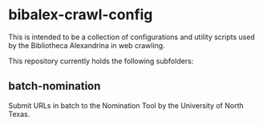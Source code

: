 # bibalex-crawl-config

This is intended to be a collection of configurations and utility
scripts used by the Bibliotheca Alexandrina in web crawling.

This repository currently holds the following subfolders:

## batch-nomination

Submit URLs in batch to the Nomination Tool by the University of North
Texas.

